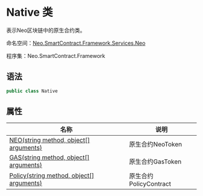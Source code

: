 # Native 类

表示Neo区块链中的原生合约类。

命名空间：[Neo.SmartContract.Framework.Services.Neo](../neo.md)

程序集：Neo.SmartContract.Framework

## 语法

```c#
public class Native
```

## 属性

| 名称                                       | 说明                         |
| ---------------------------------------- | -------------------------- |
| [NEO(string method, object\[\] arguments)](Native/NEO.md) | 原生合约NeoToken   |
| [GAS(string method, object\[\] arguments)](Native/GAS.md)         | 原生合约GasToken                   |
| [Policy(string method, object\[\] arguments)](Native/Policy.md) | 原生合约PolicyContract                   |
